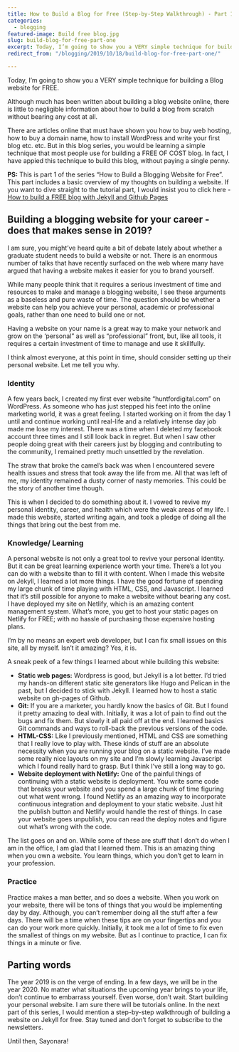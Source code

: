 ```yaml
---
title: How to Build a Blog for Free (Step-by-Step Walkthrough) - Part 1 of 3
categories:
  - blogging
featured-image: Build free blog.jpg
slug: build-blog-for-free-part-one
excerpt: Today, I’m going to show you a VERY simple technique for building a Blog for FREE. Although much has been written about building a blog website online, there is little to negligible information about how to build a blog from scratch without bearing any cost at all. There are articles online that must have shown you how to buy web hosting, how to buy a domain name, how to install WordPress and write your first blog etc. etc. 
redirect_from: "/blogging/2019/10/18/build-blog-for-free-part-one/"

---
```


Today, I’m going to show you a VERY simple technique for building a Blog website for FREE. 

Although much has been written about building a blog website online, there is little to negligible information about how to build a blog from scratch without bearing any cost at all. 

There are articles online that must have shown you how to buy web hosting, how to buy a domain name, how to install WordPress and write your first blog etc. etc. But in this blog series, you would be learning a simple technique that most people use for building a FREE OF COST blog. In fact, I have appied this technique to build this blog, without paying a single penny. 

<b>PS:</b>  This is part 1 of the series “How to Build a Blogging Website for Free”. This part includes a basic overview of my thoughts on building a website. If you want to dive straight to the tutorial part, I would insist you to click here - <a href="https://rakshitsoral.ga/blogging/2019/11/02/build-blog-for-free-part-two-jekyll/">How to build a FREE blog with Jekyll and Github Pages</a>

## Building a blogging website for your career - does that makes sense in 2019?

I am sure, you might’ve heard quite a bit of debate lately about whether a graduate student needs to build a website or not. There is an enormous number of talks that have recently surfaced on the web where many have argued that having a website makes it easier for you to brand yourself. 

While many people think that it requires a serious investment of time and resources to make and manage a blogging website,  I see these arguments as a baseless and pure waste of time. The question should be whether a website can help you achieve your personal, academic or professional goals, rather than one need to build one or not. 

Having a website on your name is a great way to make your network and grow on the ‘personal” as well as “professional” front, but, like all tools, it requires a certain investment of time to manage and use it skillfully. 

I think almost everyone, at this point in time, should consider setting up their personal website. Let me tell you why.

### Identity

A few years back, I created my first ever website “huntfordigital.com” on WordPress. As someone who has just stepped his feet into the online marketing world, it was a great feeling. I started working on it from the day 1 until and continue working until real-life and a relatively intense day job made me lose my interest. There was a time when I deleted my facebook account three times and I still look back in regret. But when I saw other people doing great with their careers just by blogging and contributing to the community, I remained pretty much unsettled by the revelation. 

The straw that broke the camel’s back was when I encountered severe health issues and stress that took away the life from me. All that was left of me, my identity remained a dusty corner of nasty memories. This could be the story of another time though. 

This is when I decided to do something about it. I vowed to revive my personal identity, career, and health which were the weak areas of my life. I made this website, started writing again, and took a pledge of doing all the things that bring out the best from me. 

### Knowledge/ Learning

A personal website is not only a great tool to revive your personal identity. But it can be great learning experience worth your time. There’s a lot you can do with a website than to fill it with content. When I made this website on Jekyll, I learned a lot more things. I have the good fortune of spending my large chunk of time playing with HTML, CSS, and Javascript. I learned that it’s still possible for anyone to make a website without bearing any cost. I have deployed my site on Netlify, which is an amazing content management system. What’s more, you get to host your static pages on Netlify for FREE; with no hassle of purchasing those expensive hosting plans. 

I’m by no means an expert web developer, but I can fix small issues on this site, all by myself. Isn’t it amazing? Yes, it is.

A sneak peek of a few things I learned about while building this website:
<ul class="round">

<li><b>Static web pages:</b> Wordpress is good, but Jekyll is a lot better. I’d tried my hands-on different static site generators like Hugo and Pelican in the past, but I decided to stick with Jekyll. I learned how to host a static website on gh-pages of Github. </li>
<li><b>Git:</b> If you are a marketer, you hardly know the basics of Git. But I found it pretty amazing to deal with. Initially, it was a lot of pain to find out the bugs and fix them. But slowly it all paid off at the end. I learned basics Git commands and ways to roll-back the previous versions of the code. </li>
<li><b>HTML-CSS:</b> Like I previously mentioned, HTML and CSS are something that I really love to play with. These kinds of stuff are an absolute necessity when you are running your blog on a static website. I’ve made some really nice layouts on my site and I’m slowly learning Javascript which I found really hard to grasp. But I think I’ve still a long way to go. </li>
<li><b>Website deployment with Netlify:</b> One of the painful things of continuing with a static website is deployment. You write some code that breaks your website and you spend a large chunk of time figuring out what went wrong. I found Netlify as an amazing way to incorporate continuous integration and deployment to your static website. Just hit the publish button and Netlify would handle the rest of things. In case your website goes unpublish, you can read the deploy notes and figure out what’s wrong with the code. </li>
</ul>

The list goes on and on. While some of these are stuff that I don’t do when I am in the office, I am glad that I learned them. This is an amazing thing when you own a website. You learn things, which you don’t get to learn in your profession.

### Practice
Practice makes a man better, and so does a website. When you work on your website, there will be tons of things that you would be implementing day by day. Although, you can’t remember doing all the stuff after a few days. There will be a time when these tips are on your fingertips and you can do your work more quickly. Initially, it took me a lot of time to fix even the smallest of things on my website. But as I continue to practice, I can fix things in a minute or five.

## Parting words
The year 2019 is on the verge of ending. In a few days, we will be in the year 2020. No matter what situations the upcoming year brings to your life, don’t continue to embarrass yourself.  Even worse, don’t wait. Start building your personal website. I am sure there will be tutorials online. In the next part of this series, I would mention a step-by-step walkthrough of building a website on Jekyll for free. Stay tuned and don’t forget to subscribe to the newsletters. 

Until then, Sayonara!